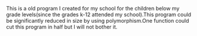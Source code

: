This is a old program I created for my school for the children below my grade levels(since the grades k-12 attended my school).This program could be significantly reduced in size by using polymorphism.One function could cut this program in half but I will not bother it.